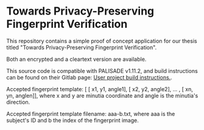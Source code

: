 # Towards Privacy-Preserving Fingerprint Verification 

This repository contains a simple proof of concept application for our thesis titled "Towards Privacy-Preserving Fingerprint Verification". 

Both an encrypted and a cleartext version are available.

This source code is compatible with PALISADE v1.11.2, and build instructions can be found on their Gitlab page: [User project build instructions.](https://gitlab.com/palisade/palisade-development/-/wikis/Instructions-for-building-user-projects-that-use-PALISADE). 

Accepted fingerprint template: [ [ x1, y1, angle1], [ x2, y2, angle2], ... , [ xn, yn, anglen]], where x and y are minutia coordinate and angle is the minutia's direction.

Accepted fingerprint template filename: aaa-b.txt, where aaa is the subject's ID and b the index of the fingerprint image.
